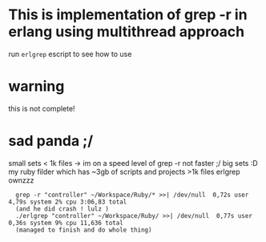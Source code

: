 # This is implementation of grep -r in erlang using multithread approach
run `erlgrep` escript to see how to use

# warning
this is not complete!

# sad panda ;/
small sets < 1k files -> im on a speed level of grep -r not faster ;/
big sets :D my ruby filder which has ~3gb of scripts and projects >1k files erlgrep ownzzz

      grep -r "controller" ~/Workspace/Ruby/* >>| /dev/null  0,72s user 4,79s system 2% cpu 3:06,83 total
      (and he did crash ! lulz )
      ./erlgrep "controller" ~/Workspace/Ruby/ >>| /dev/null  0,77s user 0,36s system 9% cpu 11,636 total
      (managed to finish and do whole thing)